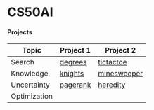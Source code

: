 # CS50AI

#### Projects
| Topic | Project 1 | Project 2 |
|-------|-----------|----------|
| Search | [degrees](https://github.com/arielbakal/CS50AI/blob/main/Search/degrees/degrees.py) | [tictactoe](https://github.com/arielbakal/CS50AI/blob/main/Search/tictactoe/tictactoe.py) |
| Knowledge | [knights](https://github.com/arielbakal/CS50AI/blob/main/Knowledge/knights/puzzle.py) | [minesweeper](https://github.com/arielbakal/CS50AI/blob/main/Knowledge/minesweeper/minesweeper.py) |
| Uncertainty | [pagerank](https://github.com/arielbakal/CS50AI/blob/main/Uncertainty/pagerank/pagerank.py) | [heredity](https://github.com/arielbakal/CS50AI/blob/main/Uncertainty/heredity/heredity.py) |
|Optimization||



